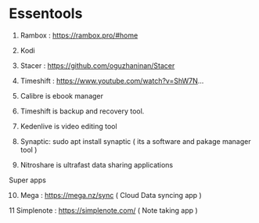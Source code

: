 # Essentools

1. Rambox : https://rambox.pro/#home
2. Kodi 
3. Stacer : https://github.com/oguzhaninan/Stacer
4. Timeshift : https://www.youtube.com/watch?v=ShW7N...

5. Calibre is ebook manager

6. Timeshift is backup and recovery tool.

7. Kedenlive is video editing tool

8. Synaptic: sudo apt install synaptic ( its a software and pakage manager tool )

9. Nitroshare is ultrafast data sharing applications


Super apps

10. Mega : https://mega.nz/sync   ( Cloud Data syncing app )

11 Simplenote : https://simplenote.com/   ( Note taking app )
